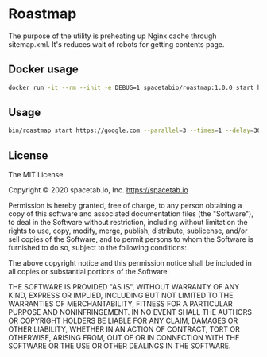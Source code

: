# Roastmap

The purpose of the utility is preheating up Nginx cache through sitemap.xml. 
It's reduces wait of robots for getting contents page. 

## Docker usage

```bash
docker run -it --rm --init -e DEBUG=1 spacetabio/roastmap:1.0.0 start https://google.com --parallel=3 --times=1 --delay=3000
```

## Usage

```bash
bin/roastmap start https://google.com --parallel=3 --times=1 --delay=3000
```

## License

The MIT License

Copyright © 2020 spacetab.io, Inc. https://spacetab.io

Permission is hereby granted, free of charge, to any person obtaining a copy of this software and associated documentation files (the "Software"), to deal in the Software without restriction, including without limitation the rights to use, copy, modify, merge, publish, distribute, sublicense, and/or sell copies of the Software, and to permit persons to whom the Software is furnished to do so, subject to the following conditions:

The above copyright notice and this permission notice shall be included in all copies or substantial portions of the Software.

THE SOFTWARE IS PROVIDED "AS IS", WITHOUT WARRANTY OF ANY KIND, EXPRESS OR IMPLIED, INCLUDING BUT NOT LIMITED TO THE WARRANTIES OF MERCHANTABILITY, FITNESS FOR A PARTICULAR PURPOSE AND NONINFRINGEMENT. IN NO EVENT SHALL THE AUTHORS OR COPYRIGHT HOLDERS BE LIABLE FOR ANY CLAIM, DAMAGES OR OTHER LIABILITY, WHETHER IN AN ACTION OF CONTRACT, TORT OR OTHERWISE, ARISING FROM, OUT OF OR IN CONNECTION WITH THE SOFTWARE OR THE USE OR OTHER DEALINGS IN THE SOFTWARE.

